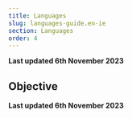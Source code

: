 ```yaml
---
title: Languages
slug: languages-guide.en-ie
section: Languages
order: 4
---
```


**Last updated 6th November 2023**



## Objective  

**Last updated 6th November 2023**


